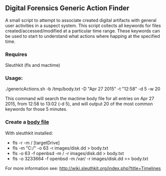 ## Digital Forensics Generic Action Finder
A small script to attempt to associate created digital artifacts with general user activities in a suspect system.
This script collects all keywords for files created/accessed/modified at a particular time range. These keywords
can be used to start to understand what actions where happing at the specified time.

### Requires
Sleuthkit (fls and mactime)

### Usage:
./genericActions.sh -b /tmp/body.txt -D "Apr 27 2015" -t "12:58" -d 5 -w 20

This command will search the mactime body file for all entries on Apr 27 2015, from
12:58 to 13:02 (-d 5), and will output 20 of the most common keywords for those 5 minutes.

### Create a [body file](http://wiki.sleuthkit.org/index.php?title=Body_file)
With sleuthkit installed:
* fls -r -m / [targetDrive]
* fls -m "C:/" -o 63 -r images/disk.dd > body.txt
* fls -o 63 -f openbsd -m / -r images/disk.dd > body.txt
* fls -o 3233664 -f openbsd -m /var/ -r images/disk.dd >> body.txt

For more information see: http://wiki.sleuthkit.org/index.php?title=Timelines
